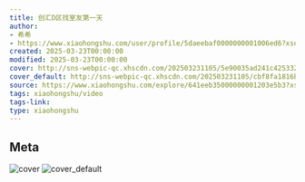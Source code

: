 ```yaml
---
title: 创汇D区找室友第一天
author:
- 希希
- https://www.xiaohongshu.com/user/profile/5daeebaf0000000001006ed6?xsec_token=undefined
created: 2025-03-23T00:00:00
modified: 2025-03-23T00:00:00
cover: http://sns-webpic-qc.xhscdn.com/202503231105/5e90035ad241c4253320d7a7195b1cc1/1000g008287hqf44fe05g5ndeteng8rmmo8t2f20!nc_n_webp_prv_1
cover_default: http://sns-webpic-qc.xhscdn.com/202503231105/cbf8fa1816b8d2401cc1a69e8c064c2e/1000g008287hqf44fe05g5ndeteng8rmmo8t2f20!nc_n_webp_mw_1
source: https://www.xiaohongshu.com/explore/641eeb35000000001203e5b3?xsec_token=AB-fNHXSofM70yAu2DgUGrsNGNl49qLK_bEjmXUYDlGCc=
tags: xiaohongshu/video
tags-link:
type: xiaohongshu
---
```


## Meta

![cover](http://sns-webpic-qc.xhscdn.com/202503231105/5e90035ad241c4253320d7a7195b1cc1/1000g008287hqf44fe05g5ndeteng8rmmo8t2f20!nc_n_webp_prv_1)
![cover_default](http://sns-webpic-qc.xhscdn.com/202503231105/cbf8fa1816b8d2401cc1a69e8c064c2e/1000g008287hqf44fe05g5ndeteng8rmmo8t2f20!nc_n_webp_mw_1)
